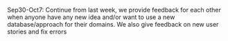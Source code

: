 Sep30-Oct7:
Continue from last week, we provide feedback for each other when anyone have any new idea and/or want to use a new database/approach for their domains. We also give feedback on new user stories and fix errors
